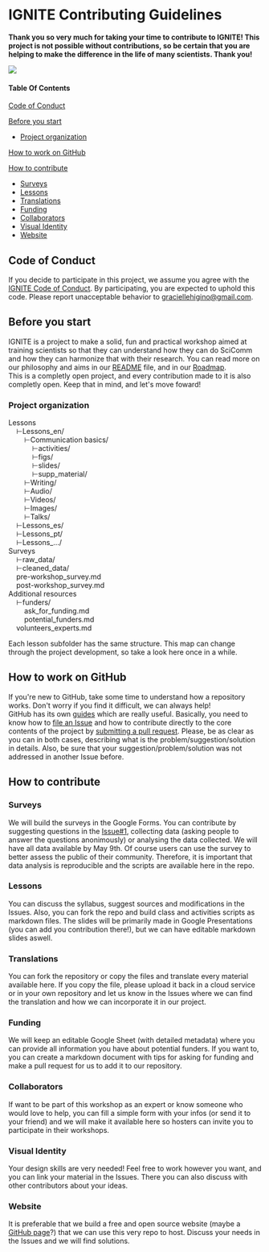 # IGNITE Contributing Guidelines  

**Thank you so very much for taking your time to contribute to IGNITE! This project is not possible without contributions, so be certain that you are helping to make the difference in the life of many scientists. Thank you!**  

![](https://media.giphy.com/media/xUySTu7FXFYo6nXWWQ/giphy.gif)  

#### Table Of Contents

[Code of Conduct](#code-of-conduct)  

[Before you start](#before-you-start)  
* [Project organization](#project-organization)  

[How to work on GitHub](#how-to-work-on-github)  

[How to contribute](#how-to-contribute)  
* [Surveys](#surveys)  
* [Lessons](#lessons)  
* [Translations](#translations)  
* [Funding](#funding)  
* [Collaborators](#collaborators)  
* [Visual Identity](#visual-identity)  
* [Website](#website)  

## Code of Conduct

If you decide to participate in this project, we assume you agree with the [IGNITE Code of Conduct](CODE_OF_CONDUCT.md). By participating, you are expected to uphold this code. Please report unacceptable behavior to [graciellehigino@gmail.com](mailto:graciellehigino@gmail.com).  

## Before you start  

IGNITE is a project to make a solid, fun and practical workshop aimed at training scientists so that they can understand how they can do SciComm and how they can harmonize that with their research. You can read more on our philosophy and aims in our [README](README.md) file, and in our [Roadmap](Roadmap.md).  
This is a completly open project, and every contribution made to it is also completly open. Keep that in mind, and let's move foward!  

### Project organization  

Lessons  
&nbsp;&nbsp;&nbsp;&nbsp;⊢Lessons_en/  
&nbsp;&nbsp;&nbsp;&nbsp;&nbsp;&nbsp;&nbsp;&nbsp;⊢Communication basics/  
&nbsp;&nbsp;&nbsp;&nbsp;&nbsp;&nbsp;&nbsp;&nbsp;&nbsp;&nbsp;&nbsp;&nbsp;⊢activities/  
&nbsp;&nbsp;&nbsp;&nbsp;&nbsp;&nbsp;&nbsp;&nbsp;&nbsp;&nbsp;&nbsp;&nbsp;⊢figs/  
&nbsp;&nbsp;&nbsp;&nbsp;&nbsp;&nbsp;&nbsp;&nbsp;&nbsp;&nbsp;&nbsp;&nbsp;⊢slides/  
&nbsp;&nbsp;&nbsp;&nbsp;&nbsp;&nbsp;&nbsp;&nbsp;&nbsp;&nbsp;&nbsp;&nbsp;⊢supp_material/  
&nbsp;&nbsp;&nbsp;&nbsp;&nbsp;&nbsp;&nbsp;&nbsp;⊢Writing/  
&nbsp;&nbsp;&nbsp;&nbsp;&nbsp;&nbsp;&nbsp;&nbsp;⊢Audio/  
&nbsp;&nbsp;&nbsp;&nbsp;&nbsp;&nbsp;&nbsp;&nbsp;⊢Videos/  
&nbsp;&nbsp;&nbsp;&nbsp;&nbsp;&nbsp;&nbsp;&nbsp;⊢Images/  
&nbsp;&nbsp;&nbsp;&nbsp;&nbsp;&nbsp;&nbsp;&nbsp;⊢Talks/  
&nbsp;&nbsp;&nbsp;&nbsp;⊢Lessons_es/  
&nbsp;&nbsp;&nbsp;&nbsp;⊢Lessons_pt/  
&nbsp;&nbsp;&nbsp;&nbsp;⊢Lessons_.../  
Surveys  
&nbsp;&nbsp;&nbsp;&nbsp;⊢raw_data/  
&nbsp;&nbsp;&nbsp;&nbsp;⊢cleaned_data/  
&nbsp;&nbsp;&nbsp;&nbsp;pre-workshop_survey.md  
&nbsp;&nbsp;&nbsp;&nbsp;post-workshop_survey.md  
Additional resources  
&nbsp;&nbsp;&nbsp;&nbsp;⊢funders/  
&nbsp;&nbsp;&nbsp;&nbsp;&nbsp;&nbsp;&nbsp;&nbsp;ask_for_funding.md  
&nbsp;&nbsp;&nbsp;&nbsp;&nbsp;&nbsp;&nbsp;&nbsp;potential_funders.md  
&nbsp;&nbsp;&nbsp;&nbsp;volunteers_experts.md  

Each lesson subfolder has the same structure. This map can change through the project development, so take a look here once in a while.  
## How to work on GitHub  

If you're new to GitHub, take some time to understand how a repository works. Don't worry if you find it difficult, we can always help!  
GitHub has its own [guides](https://guides.github.com/) which are really useful. Basically, you need to know how to [file an Issue](https://guides.github.com/features/issues/) and how to contribute directly to the core contents of the project by [submitting a pull request](https://guides.github.com/activities/forking/#making-a-pull-request). Please, be as clear as you can in both cases, describing what is the problem/suggestion/solution in details. Also, be sure that your suggestion/problem/solution was not addressed in another Issue before.

## How to contribute  
### Surveys  
We will build the surveys in the Google Forms. You can contribute by suggesting questions in the [Issue#1](https://github.com/graciellehigino/IGNITE/issues/1), collecting data (asking people to answer the questions anonimously) or analysing the data collected. We will have all data available by May 9th. Of course users can use the survey to better assess the public of their community. Therefore, it is important that data analysis is reproducible and the scripts are available here in the repo.  

### Lessons  
You can discuss the syllabus, suggest sources and modifications in the Issues. Also, you can fork the repo and build class and activities scripts as markdown files. The slides will be primarily made in Google Presentations (you can add you contribution there!), but we can have editable markdown slides aswell.  

### Translations    
You can fork the repository or copy the files and translate every material available here. If you copy the file, please upload it back in a cloud service or in your own repository and let us know in the Issues where we can find the translation and how we can incorporate it in our project.  

### Funding  
We will keep an editable Google Sheet (with detailed metadata) where you can provide all information you have about potential funders. If you want to, you can create a markdown document with tips for asking for funding and make a pull request for us to add it to our repository.  

### Collaborators  
If want to be part of this workshop as an expert or know someone who would love to help, you can fill a simple form with your infos (or send it to your friend) and we will make it available here so hosters can invite you to participate in their workshops.  

### Visual Identity  
Your design skills are very needed! Feel free to work however you want, and you can link your material in the Issues. There you can also discuss with other contributors about your ideas.  

### Website  
It is preferable that we build a free and open source website (maybe a [GitHub page](https://pages.github.com/)?) that we can use this very repo to host. Discuss your needs in the Issues and we will find solutions.  
